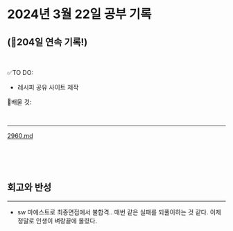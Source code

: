 # 2024년 3월 22일 공부 기록 
## (🚀204일 연속 기록!)

<br>

✅TO DO: 

- 레시피 공유 사이트 제작



💭배울 것:


<br>

---

[2960.md](..%2F..%2F..%2FAlgorithm%2FSolvedProblem%2F%EC%88%98%ED%95%99%2F%EC%97%90%EB%9D%BC%ED%86%A0%EC%8A%A4%ED%85%8C%EB%84%A4%EC%8A%A4%EC%9D%98%EC%B2%B4%2F2960%2F2960.md)

<br><br><br>





## 회고와 반성

---

- sw 마에스트로 최종면접에서 불합격.. 매번 같은 실패를 되풀이하는 것 같다. 
이제 정말로 인생이 벼랑끝에 몰렸다.